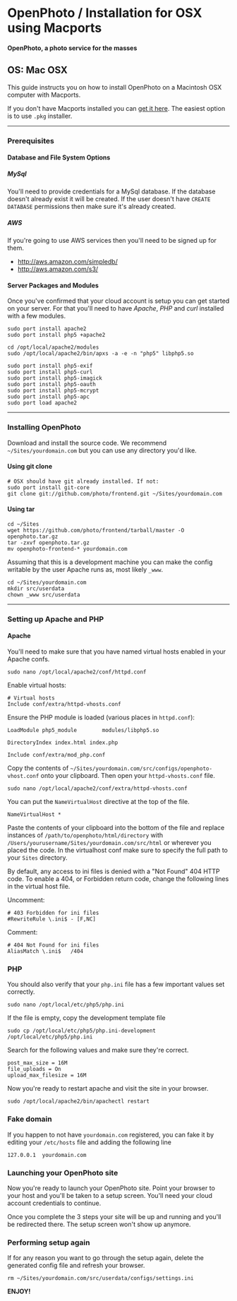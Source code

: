 OpenPhoto / Installation for OSX using Macports
=======================
#### OpenPhoto, a photo service for the masses

## OS: Mac OSX

This guide instructs you on how to install OpenPhoto on a Macintosh OSX computer with Macports.

If you don't have Macports installed you can [get it here](http://www.macports.org/install.php). The easiest option is to use `.pkg` installer.

----------------------------------------

### Prerequisites

#### Database and File System Options

##### MySql 
You'll need to provide credentials for a MySql database. If the database doesn't already exist it will be created. If the user doesn't have `CREATE DATABASE` permissions then make sure it's already created.

##### AWS
If you're going to use AWS services then you'll need to be signed up for them.

* http://aws.amazon.com/simpledb/
* http://aws.amazon.com/s3/

#### Server Packages and Modules
Once you've confirmed that your cloud account is setup you can get started on your server. For that you'll need to have _Apache_, _PHP_ and _curl_ installed with a few modules.


    sudo port install apache2
    sudo port install php5 +apache2
    
    cd /opt/local/apache2/modules
    sudo /opt/local/apache2/bin/apxs -a -e -n "php5" libphp5.so
    
    sudo port install php5-exif
    sudo port install php5-curl
    sudo port install php5-imagick
    sudo port install php5-oauth
    sudo port install php5-mcrypt
    sudo port install php5-apc
    sudo port load apache2

----------------------------------------

### Installing OpenPhoto

Download and install the source code. We recommend `~/Sites/yourdomain.com` but you can use any directory you'd like.

#### Using git clone

    # OSX should have git already installed. If not:
    sudo port install git-core
    git clone git://github.com/photo/frontend.git ~/Sites/yourdomain.com

#### Using tar

    cd ~/Sites
    wget https://github.com/photo/frontend/tarball/master -O openphoto.tar.gz
    tar -zxvf openphoto.tar.gz
    mv openphoto-frontend-* yourdomain.com

Assuming that this is a development machine you can make the config writable by the user Apache runs as, most likely `_www`.

    cd ~/Sites/yourdomain.com
    mkdir src/userdata
    chown _www src/userdata

----------------------------------------

### Setting up Apache and PHP

#### Apache

You'll need to make sure that you have named virtual hosts enabled in your Apache confs. 

    sudo nano /opt/local/apache2/conf/httpd.conf
    
Enable virtual hosts:

    # Virtual hosts                                                                     
    Include conf/extra/httpd-vhosts.conf  

Ensure the PHP module is loaded (various places in `httpd.conf`):

    LoadModule php5_module        modules/libphp5.so
    
    DirectoryIndex index.html index.php
    
    Include conf/extra/mod_php.conf

Copy the contents of `~/Sites/yourdomain.com/src/configs/openphoto-vhost.conf` onto your clipboard. Then open your `httpd-vhosts.conf` file.

    sudo nano /opt/local/apache2/conf/extra/httpd-vhosts.conf

You can put the `NameVirtualHost` directive at the top of the file.

    NameVirtualHost *

Paste the contents of your clipboard into the bottom of the file and replace instances of `/path/to/openphoto/html/directory` with `/Users/yourusername/Sites/yourdomain.com/src/html` or wherever you placed the code. In the virtualhost conf make sure to specify the full path to your `Sites` directory.

By default, any access to ini files is denied with a "Not Found" 404 HTTP code.  To enable a 404, or Forbidden return code, change the following lines in the virtual host file.

Uncomment:

    # 403 Forbidden for ini files
    #RewriteRule \.ini$ - [F,NC]

Comment:

    # 404 Not Found for ini files
    AliasMatch \.ini$	/404


### PHP

You should also verify that your `php.ini` file has a few important values set correctly.

    sudo nano /opt/local/etc/php5/php.ini
    
If the file is empty, copy the development template file

    sudo cp /opt/local/etc/php5/php.ini-development /opt/local/etc/php5/php.ini

Search for the following values and make sure they're correct.

    post_max_size = 16M
    file_uploads = On
    upload_max_filesize = 16M

Now you're ready to restart apache and visit the site in your browser.

    sudo /opt/local/apache2/bin/apachectl restart

### Fake domain

If you happen to not have `yourdomain.com` registered, you can fake it by editing your `/etc/hosts` file and adding the following line

    127.0.0.1  yourdomain.com

### Launching your OpenPhoto site

Now you're ready to launch your OpenPhoto site. Point your browser to your host and you'll be taken to a setup screen. You'll need your cloud account credentials to continue.

Once you complete the 3 steps your site will be up and running and you'll be redirected there. The setup screen won't show up anymore.

### Performing setup again ###

If for any reason you want to go through the setup again, delete the generated config file and refresh your browser.

    rm ~/Sites/yourdomain.com/src/userdata/configs/settings.ini

**ENJOY!**
